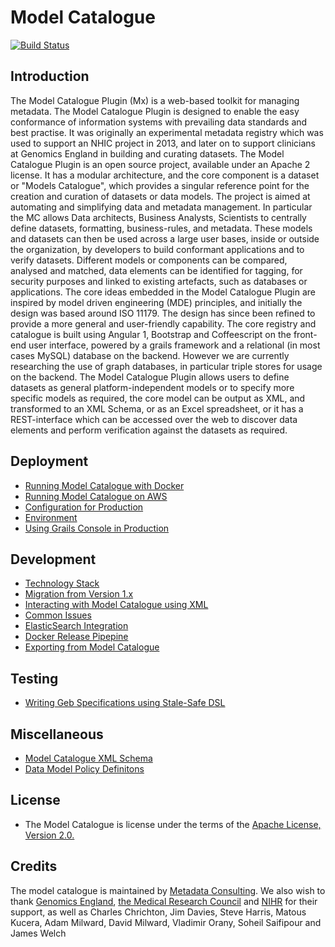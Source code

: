 Model Catalogue
===============
[![Build Status](https://travis-ci.org/MetadataConsulting/ModelCataloguePlugin.svg?branch=2.x)](https://travis-ci.org/MetadataConsulting/ModelCataloguePlugin)

## Introduction
The Model Catalogue Plugin (Mx) is a web-based toolkit for managing metadata.
The Model Catalogue Plugin is designed to enable the easy conformance of information systems with prevailing data standards and best practise.
It was originally an experimental metadata registry which was used to support an NHIC project in 2013, and later on to support clinicians at Genomics England in building and curating datasets. The Model Catalogue Plugin is an open source project, available under an Apache 2  license.  It has a modular architecture, and the core component is a dataset or "Models Catalogue", which provides a singular reference point for the creation and curation of datasets or data models.
The project is aimed at automating and simplifying data and metadata management.  In particular the MC allows Data architects, Business Analysts, Scientists to centrally define datasets, formatting, business-rules, and metadata.  These models and datasets can then be used across a large user bases, inside or outside the organization, by developers to build conformant applications and to verify datasets. Different models or components can be compared, analysed and matched, data elements can be identified for tagging, for security purposes and linked to existing artefacts, such as databases or applications.
The core ideas embedded in the Model Catalogue Plugin are inspired by model driven engineering (MDE) principles, and initially the design was based around ISO 11179. The design has since been refined to provide a more general and user-friendly capability.
The core registry and catalogue is built using Angular 1, Bootstrap and Coffeescript on the front-end user interface, powered by a grails framework and a relational (in most cases MySQL) database on the backend. However we are currently researching the use of graph databases, in particular triple stores for usage on the backend.
The Model Catalogue Plugin  allows users to define datasets as general platform-independent models or to specify more specific models as required, the core model can be output as XML, and transformed to an XML Schema, or as an Excel spreadsheet, or it has a REST-interface which can be accessed over the web to discover data elements and perform verification against the datasets as required.

## Deployment

 * [Running Model Catalogue with Docker](https://github.com/MetadataConsulting/registry/)
 * [Running Model Catalogue on AWS](docs/deployment/aws.md)
 * [Configuration for Production](docs/deployment/production.adoc)
 * [Environment](docs/deployment/environment.adoc)
 * [Using Grails Console in Production](docs/development/frameworks/grails_console.md)

## Development
 * [Technology Stack](docs/development/frameworks/index.md)
 * [Migration from Version 1.x](docs/development/migration.adoc)
 * [Interacting with Model Catalogue using XML](docs/development/integration/xml.adoc)
 * [Common Issues](docs/development/bugs/index.md)
 * [ElasticSearch Integration](docs/deployment/elasticsearch.md)
 * [Docker Release Pipepine](docs/deployment/docker_releases.md)
 * [Exporting from Model Catalogue](docs/development/recipes/exports.md)

## Testing
 * [Writing Geb Specifications using Stale-Safe DSL](docs/development/frameworks/geb.md)

## Miscellaneous
 * [Model Catalogue XML Schema](ModelCatalogueCorePlugin/grails-app/assets/other/schema/2.0/metadataregistry.xsd)
 * [Data Model Policy Definitons](docs/development/recipes/policies.md)

## License
 * The Model Catalogue is license under the terms of the [Apache License, Version 2.0.](http://www.apache.org/licenses/LICENSE-2.0.html)

## Credits
The model catalogue is maintained by [Metadata Consulting](http://www.metadataconsulting.co.uk).
We also wish to thank [Genomics England](http://www.genomicsengland.co.uk/), [the Medical Research Council](http://www.mrc.ac.uk/) and [NIHR](http://www.nihr.ac.uk/) for their support, as well as Charles Chrichton, Jim Davies, Steve Harris, Matous Kucera, Adam Milward, David Milward, Vladimir Orany, Soheil Saifipour and James Welch

